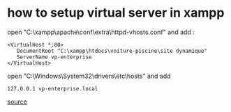 # how to setup virtual server in xampp

open "C:\xampp\apache\conf\extra\httpd-vhosts.conf" and add :
```
<VirtualHost *:80>
   DocumentRoot "C:\xampp\htdocs\voiture-piscine\site dynamique"
   ServerName vp-enterprise
</VirtualHost>

```

open "C:\Windows\System32\drivers\etc\hosts" and add
```
127.0.0.1 vp-enterprise.local
```
[source](https://stackoverflow.com/questions/42810242/how-to-run-two-local-web-development-projects-in-xampp)